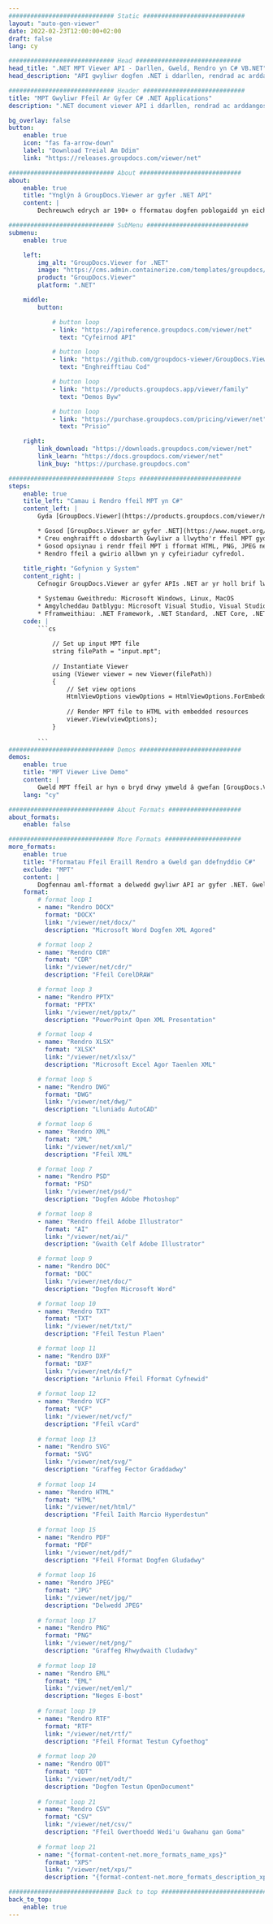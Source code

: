 ```yaml
---
############################# Static ############################
layout: "auto-gen-viewer"
date: 2022-02-23T12:00:00+02:00
draft: false
lang: cy

############################# Head #############################
head_title: ".NET MPT Viewer API - Darllen, Gweld, Rendro yn C# VB.NET"
head_description: "API gwyliwr dogfen .NET i ddarllen, rendrad ac arddangos MPT mewn unrhyw fath o gymwysiadau C#, ASP.NET, VB.NET & .NET Core."

############################# Header ############################
title: "MPT Gwyliwr Ffeil Ar Gyfer C# .NET Applications" 
description: ".NET document viewer API i ddarllen, rendrad ac arddangos MPT ffeil mewn unrhyw fath o C#, ASP.NET, VB.NET & .NET Core ceisiadau. Gweld y ffeiliau wedi'u rendro gyda gwir fformat a gosodiad yn HTML5, PDF neu fel delwedd gan ddefnyddio ychydig o linellau o'r cod." 

bg_overlay: false
button:
    enable: true
    icon: "fas fa-arrow-down"
    label: "Download Treial Am Ddim"
    link: "https://releases.groupdocs.com/viewer/net"

############################# About ############################
about:
    enable: true
    title: "Ynglŷn â GroupDocs.Viewer ar gyfer .NET API" 
    content: |
        Dechreuwch edrych ar 190+ o fformatau dogfen poblogaidd yn eich cymwysiadau .NET gan ddefnyddio GroupDocs.Viewer ar gyfer .NET APIs trwy ychwanegu ychydig linellau o god. Gall datblygwyr arddangos PDF, Prosesu Geiriau, Taenlen Excel, Cyflwyniad, Visio, Project, Outlook a llawer o fformatau dogfen poblogaidd eraill yn hawdd mewn moddau HTML5, delwedd neu PDF. Mae'r broses rendro dogfennau yn gyflym, yn union yr un fath â'r ffeil ffynhonnell wreiddiol, ac nid oes angen gosod meddalwedd ychwanegol nac unrhyw lyfrgelloedd allanol eraill.

############################# SubMenu ############################
submenu:
    enable: true

    left:
        img_alt: "GroupDocs.Viewer for .NET"
        image: "https://cms.admin.containerize.com/templates/groupdocs/images/product-logos/90x90-noborder/groupdocs-viewer-net.png"
        product: "GroupDocs.Viewer"
        platform: ".NET"

    middle:
        button:

            # button loop
            - link: "https://apireference.groupdocs.com/viewer/net"
              text: "Cyfeirnod API"

            # button loop
            - link: "https://github.com/groupdocs-viewer/GroupDocs.Viewer-for-.NET"
              text: "Enghreifftiau Cod"

            # button loop
            - link: "https://products.groupdocs.app/viewer/family"
              text: "Demos Byw"

            # button loop
            - link: "https://purchase.groupdocs.com/pricing/viewer/net"
              text: "Prisio"

    right:
        link_download: "https://downloads.groupdocs.com/viewer/net"
        link_learn: "https://docs.groupdocs.com/viewer/net"
        link_buy: "https://purchase.groupdocs.com"

############################# Steps ############################
steps:
    enable: true
    title_left: "Camau i Rendro ffeil MPT yn C#" 
    content_left: |
        Gyda [GroupDocs.Viewer](https://products.groupdocs.com/viewer/net/) gallwch rendro MPT i HTML, JPEG, PNG neu PDF mewn ychydig o gamau.

        * Gosod [GroupDocs.Viewer ar gyfer .NET](https://www.nuget.org/packages/groupdocs.viewer) gan ddefnyddio eich hoff reolwr pecynnau. 
        * Creu enghraifft o ddosbarth Gwyliwr a llwytho'r ffeil MPT gyda llwybr llawn. 
        * Gosod opsiynau i rendr ffeil MPT i fformat HTML, PNG, JPEG neu PDF. 
        * Rendro ffeil a gwirio allbwn yn y cyfeiriadur cyfredol. 
        
    title_right: "Gofynion y System" 
    content_right: |
        Cefnogir GroupDocs.Viewer ar gyfer APIs .NET ar yr holl brif lwyfannau a systemau gweithredu. Cyn gweithredu'r cod isod, gwnewch yn siŵr bod gennych y rhagofynion canlynol wedi'u gosod ar eich system.

        * Systemau Gweithredu: Microsoft Windows, Linux, MacOS 
        * Amgylcheddau Datblygu: Microsoft Visual Studio, Visual Studio Code, .NET CLI 
        * Fframweithiau: .NET Framework, .NET Standard, .NET Core, .NET 
    code: |
        ```cs
                        
            // Set up input MPT file
            string filePath = "input.mpt";
        
            // Instantiate Viewer
            using (Viewer viewer = new Viewer(filePath))
            {
            	// Set view options 
            	HtmlViewOptions viewOptions = HtmlViewOptions.ForEmbeddedResources();
                    
            	// Render MPT file to HTML with embedded resources
            	viewer.View(viewOptions);
            }
             
        ```
############################# Demos ############################
demos:
    enable: true
    title: "MPT Viewer Live Demo"
    content: |
        Gweld MPT ffeil ar hyn o bryd drwy ymweld â gwefan [GroupDocs.Viewer Online Apps](https://products.groupdocs.app/viewer/mpt).
    lang: "cy"

############################# About Formats ####################
about_formats:
    enable: false

############################# More Formats #####################
more_formats:
    enable: true
    title: "Fformatau Ffeil Eraill Rendro a Gweld gan ddefnyddio C#"
    exclude: "MPT"
    content: |
        Dogfennau aml-fformat a delwedd gwyliwr API ar gyfer .NET. Gweld rhai o'r fformatau ffeil poblogaidd isod heb unrhyw wylwyr allanol.
    format: 
        # format loop 1
        - name: "Rendro DOCX"
          format: "DOCX"
          link: "/viewer/net/docx/"
          description: "Microsoft Word Dogfen XML Agored" 

        # format loop 2
        - name: "Rendro CDR" 
          format: "CDR"
          link: "/viewer/net/cdr/"
          description: "Ffeil CorelDRAW" 

        # format loop 3
        - name: "Rendro PPTX"
          format: "PPTX"
          link: "/viewer/net/pptx/"
          description: "PowerPoint Open XML Presentation" 

        # format loop 4
        - name: "Rendro XLSX"
          format: "XLSX"
          link: "/viewer/net/xlsx/"
          description: "Microsoft Excel Agor Taenlen XML" 

        # format loop 5
        - name: "Rendro DWG"
          format: "DWG"
          link: "/viewer/net/dwg/"
          description: "Lluniadu AutoCAD"

        # format loop 6
        - name: "Rendro XML"
          format: "XML"
          link: "/viewer/net/xml/"
          description: "Ffeil XML"

        # format loop 7
        - name: "Rendro PSD"
          format: "PSD"
          link: "/viewer/net/psd/"
          description: "Dogfen Adobe Photoshop"

        # format loop 8
        - name: "Rendro ffeil Adobe Illustrator"
          format: "AI"
          link: "/viewer/net/ai/"
          description: "Gwaith Celf Adobe Illustrator"

        # format loop 9
        - name: "Rendro DOC"
          format: "DOC"
          link: "/viewer/net/doc/"
          description: "Dogfen Microsoft Word" 

        # format loop 10
        - name: "Rendro TXT" 
          format: "TXT"
          link: "/viewer/net/txt/"
          description: "Ffeil Testun Plaen" 

        # format loop 11
        - name: "Rendro DXF" 
          format: "DXF"
          link: "/viewer/net/dxf/"
          description: "Arlunio Ffeil Fformat Cyfnewid"  
          
        # format loop 12
        - name: "Rendro VCF"
          format: "VCF"
          link: "/viewer/net/vcf/"
          description: "Ffeil vCard"  
              
        # format loop 13
        - name: "Rendro SVG"
          format: "SVG"
          link: "/viewer/net/svg/"
          description: "Graffeg Fector Graddadwy" 
          
        # format loop 14
        - name: "Rendro HTML"
          format: "HTML"
          link: "/viewer/net/html/"
          description: "Ffeil Iaith Marcio Hyperdestun" 
          
        # format loop 15
        - name: "Rendro PDF"
          format: "PDF"
          link: "/viewer/net/pdf/"
          description: "Ffeil Fformat Dogfen Gludadwy"
          
        # format loop 16
        - name: "Rendro JPEG"
          format: "JPG"
          link: "/viewer/net/jpg/"
          description: "Delwedd JPEG"
          
        # format loop 17
        - name: "Rendro PNG"
          format: "PNG"
          link: "/viewer/net/png/"
          description: "Graffeg Rhwydwaith Cludadwy" 
          
        # format loop 18
        - name: "Rendro EML"
          format: "EML"
          link: "/viewer/net/eml/"
          description: "Neges E-bost" 
          
        # format loop 19
        - name: "Rendro RTF"
          format: "RTF"
          link: "/viewer/net/rtf/"
          description: "Ffeil Fformat Testun Cyfoethog" 
          
        # format loop 20
        - name: "Rendro ODT"
          format: "ODT"
          link: "/viewer/net/odt/"
          description: "Dogfen Testun OpenDocument" 
          
        # format loop 21
        - name: "Rendro CSV"
          format: "CSV"
          link: "/viewer/net/csv/"
          description: "Ffeil Gwerthoedd Wedi'u Gwahanu gan Goma" 
          
        # format loop 21
        - name: "{format-content-net.more_formats_name_xps}"
          format: "XPS"
          link: "/viewer/net/xps/"
          description: "{format-content-net.more_formats_description_xps}" 

############################# Back to top ###############################
back_to_top:
    enable: true
---
```

